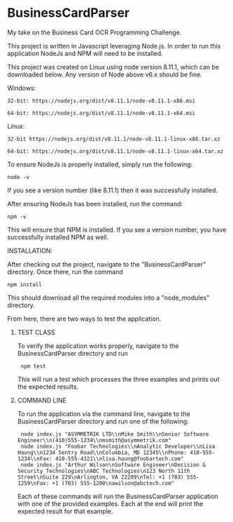 # BusinessCardParser

My take on the Business Card OCR Programming Challenge.

This project is written in Javascript leveraging Node.js.  In order to run this application NodeJs and NPM will need to be installed.

This project was created on Linux using node version 8.11.1, which can be downloaded below.  Any version of Node above v6.x should be fine. 

Windows:

    32-bit: https://nodejs.org/dist/v8.11.1/node-v8.11.1-x86.msi
    
    64-bit: https://nodejs.org/dist/v8.11.1/node-v8.11.1-x64.msi

Linux:

    32-bit https://nodejs.org/dist/v8.11.1/node-v8.11.1-linux-x86.tar.xz

    64-bit: https://nodejs.org/dist/v8.11.1/node-v8.11.1-linux-x64.tar.xz

To ensure NodeJs is properly installed, simply run the following:
 
    node -v

If you see a version number (like 8.11.1) then it was successfully installed.

After ensuring NodeJs has been installed, run the command:

    npm -v
    
   This will ensure that NPM is installed.  If you see a version number, you have successfully installed NPM as well.

INSTALLATION:

After checking out the project, navigate to the "BusinessCardParser" directory.  Once there, run the command 
    
    npm install
      
This should download all the required modules into a "node_modules" directory.

From here, there are two ways to test the application.

1. TEST CLASS

    To verify the application works properly, navigate to the BusinessCardParser directory and run
     
        npm test 

    This will run a test which processes the three examples and prints out the expected results.
    
2. COMMAND LINE

    To run the application via the command line, navigate to the BusinessCardParser directory and run one of the following:
    
        node index.js "ASYMMETRIK LTD\\nMike Smith\\nSenior Software Engineer\\n(410)555-1234\\nmsmith@asymmetrik.com"
        node index.js "Foobar Technologies\\nAnalytic Developer\\nLisa Haung\\n1234 Sentry Road\\nColumbia, MD 12345\\nPhone: 410-555-1234\\nFax: 410-555-4321\\nlisa.haung@foobartech.com"
        node index.js "Arthur Wilson\nSoftware Engineer\nDecision & Security Technologies\nABC Technologies\n123 North 11th Street\nSuite 229\nArlington, VA 22209\nTel: +1 (703) 555-1259\nFax: +1 (703) 555-1200\nawilson@abctech.com"

    Each of these commands will run the BusinessCardParser application with one of the provided examples.  Each at the end will print the expected result for that example. 
  




